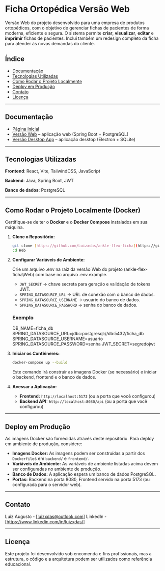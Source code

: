 # Ficha Ortopédica Versão Web

Versão Web do projeto desenvolvido para uma empresa de produtos ortopédicos, com o objetivo de gerenciar fichas de pacientes de forma moderna, eficiente e segura. O sistema permite **criar**, **visualizar**, **editar** e **imprimir** fichas de pacientes. Inclui também um redesign completo da ficha para atender às novas demandas do cliente.

## Índice

- [Documentação](#documentação)
- [Tecnologias Utilizadas](#️tecnologias-utilizadas)
- [Como Rodar o Projeto Localmente](#️como-rodar-o-projeto-localmente-docker)
- [Deploy em Produção](#deploy-em-produção)
- [Contato](#contato)
- [Licença](#licença)

---

## Documentação

- [Página Inicial](./)
- [Versão Web](./Web/README.md) – aplicação web (Spring Boot + PostgreSQL)
- [Versão Desktop App](./App/README.md) – aplicação desktop (Electron + SQLite)

---

## Tecnologias Utilizadas

**Frontend**: React, Vite, TailwindCSS, JavaScript

**Backend**: Java, Spring Boot, JWT

**Banco de dados**: PostgreSQL

---

## Como Rodar o Projeto Localmente (Docker)

Certifique-se de ter o **Docker** e o **Docker Compose** instalados em sua máquina.

1.  **Clone o Repositório:**

    ```bash
    git clone [https://github.com/Luizxdas/ankle-flex-ficha](https://github.com/Luizxdas/ankle-flex-ficha)
    cd Web
    ```

2.  **Configurar Variáveis de Ambiente:**

    Crie um arquivo .env na raiz da versão Web do projeto (ankle-flex-ficha\Web) com base no arquivo .env.example.

    - `JWT_SECRET` → chave secreta para geração e validação de tokens JWT.
    - `SPRING_DATASOURCE_URL` → URL de conexão com o banco de dados.
    - `SPRING_DATASOURCE_USERNAME` → usuário do banco de dados.
    - `SPRING_DATASOURCE_PASSWORD` → senha do banco de dados.

    ### Exemplo

    DB_NAME=ficha_db
    SPRING_DATASOURCE_URL=jdbc:postgresql://db:5432/ficha_db
    SPRING_DATASOURCE_USERNAME=usuario
    SPRING_DATASOURCE_PASSWORD=senha
    JWT_SECRET=segredojwt

3.  **Iniciar os Contêineres:**

    ```bash
    docker-compose up --build
    ```

    Este comando irá construir as imagens Docker (se necessário) e iniciar o backend, frontend e o banco de dados.

4.  **Acessar a Aplicação:**

    - **Frontend:** `http://localhost:5173` (ou a porta que você configurou)
    - **Backend API:** `http://localhost:8080/api` (ou a porta que você configurou)

---

## Deploy em Produção

As imagens Docker são fornecidas através deste repositório. Para deploy em ambiente de produção, considere:

- **Imagens Docker:** As imagens podem ser construídas a partir dos `Dockerfile`s em `backend/` e `frontend/`.
- **Variáveis de Ambiente:** As variáveis de ambiente listadas acima devem ser configuradas no ambiente de produção.
- **Banco de Dados:** A aplicação espera um banco de dados PostgreSQL.
- **Portas:** Backend na porta 8080, Frontend servido na porta 5173 (ou configurada para o servidor web).

---

## Contato

Luiz Augusto - [luizxdas@outlook.com]
LinkedIn - [https://www.linkedin.com/in/luizxdas/]

---

## Licença

Este projeto foi desenvolvido sob encomenda e fins profissionais, mas a estrutura, o código e a arquitetura podem ser utilizados como referência educacional.
